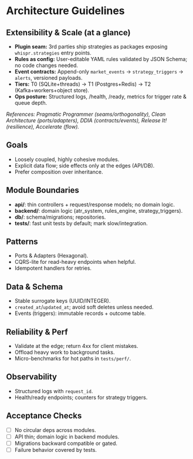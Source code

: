 # Architecture Guidelines

## Extensibility & Scale (at a glance)
- **Plugin seam:** 3rd parties ship strategies as packages exposing `whispr.strategies` entry points.
- **Rules as config:** User-editable YAML rules validated by JSON Schema; no code changes needed.
- **Event contracts:** Append-only `market_events` → `strategy_triggers` → `alerts`, versioned payloads.
- **Tiers:** T0 (SQLite+threads) → T1 (Postgres+Redis) → T2 (Kafka+workers+object store).
- **Ops posture:** Structured logs, /health, /ready, metrics for trigger rate & queue depth.

*References: Pragmatic Programmer (seams/orthogonality), Clean Architecture (ports/adapters), DDIA (contracts/events), Release It! (resilience), Accelerate (flow).*

## Goals
- Loosely coupled, highly cohesive modules.
- Explicit data flow; side effects only at the edges (API/DB).
- Prefer composition over inheritance.

## Module Boundaries
- **api/**: thin controllers + request/response models; no domain logic.
- **backend/**: domain logic (atr_system, rules_engine, strategy_triggers).
- **db/**: schema/migrations; repositories.
- **tests/**: fast unit tests by default; mark slow/integration.

## Patterns
- Ports & Adapters (Hexagonal).
- CQRS-lite for read-heavy endpoints when helpful.
- Idempotent handlers for retries.

## Data & Schema
- Stable surrogate keys (UUID/INTEGER).
- `created_at`/`updated_at`; avoid soft deletes unless needed.
- Events (triggers): immutable records + outcome table.

## Reliability & Perf
- Validate at the edge; return 4xx for client mistakes.
- Offload heavy work to background tasks.
- Micro-benchmarks for hot paths in `tests/perf/`.

## Observability
- Structured logs with `request_id`.
- Health/ready endpoints; counters for strategy triggers.

## Acceptance Checks
- [ ] No circular deps across modules.
- [ ] API thin; domain logic in backend modules.
- [ ] Migrations backward compatible or gated.
- [ ] Failure behavior covered by tests.
